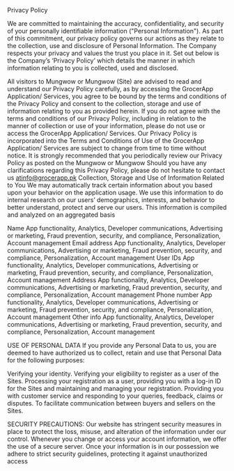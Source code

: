 Privacy Policy

We are committed to maintaining the accuracy, confidentiality, and security of your personally identifiable information ("Personal Information"). As part of this commitment, our privacy policy governs our actions as they relate to the collection, use and disclosure of Personal Information.
The Company respects your privacy and values the trust you place in it. Set out below is the Company’s ‘Privacy Policy’ which details the manner in which information relating to you is collected, used and disclosed.

All visitors to Mungwow or Mungwow (Site) are advised to read and understand our Privacy Policy carefully, as by accessing the GrocerApp Application/ Services, you agree to be bound by the terms and conditions of the Privacy Policy and consent to the collection, storage and use of information relating to you as provided herein. If you do not agree with the terms and conditions of our Privacy Policy, including in relation to the manner of collection or use of your information, please do not use or access the GrocerApp Application/ Services. Our Privacy Policy is incorporated into the Terms and Conditions of Use of the GrocerApp Application/ Services are subject to change from time to time without notice. It is strongly recommended that you periodically review our Privacy Policy as posted on the Mungwow or Mungwow Should you have any clarifications regarding this Privacy Policy, please do not hesitate to contact us atinfo@grocerapp.pk Collection, Storage and Use of Information Related to You We may automatically track certain information about you based upon your behavior on the application usage. We use this information to do internal research on our users’ demographics, interests, and behavior to better understand, protect and serve our users. This information is compiled and analyzed on an aggregated basis

Name
App functionality, Analytics, Developer communications, Advertising or marketing, Fraud prevention, security, and compliance, Personalization, Account management
Email address
App functionality, Analytics, Developer communications, Advertising or marketing, Fraud prevention, security, and compliance, Personalization, Account management
User IDs
App functionality, Analytics, Developer communications, Advertising or marketing, Fraud prevention, security, and compliance, Personalization, Account management
Address
App functionality, Analytics, Developer communications, Advertising or marketing, Fraud prevention, security, and compliance, Personalization, Account management
Phone number
App functionality, Analytics, Developer communications, Advertising or marketing, Fraud prevention, security, and compliance, Personalization, Account management
Other info
App functionality, Analytics, Developer communications, Advertising or marketing, Fraud prevention, security, and compliance, Personalization, Account management




USE OF PERSONAL DATA
If you provide any Personal Data to us, you are deemed to have authorized us to collect, retain and use that Personal Data for the following purposes:

Verifying your identity.
Verifying your eligibility to register as a user of the Sites.
Processing your registration as a user, providing you with a log-in ID for the Sites and maintaining and managing your registration.
Providing you with customer service and responding to your queries, feedback, claims or disputes.
To facilitate communication between buyers and sellers on the Sites.

SECURITY PRECAUTIONS:
Our website has stringent security measures in place to protect the loss, misuse, and alteration of the information under our control. Whenever you change or access your account information, we offer the use of a secure server. Once your information is in our possession we adhere to strict security guidelines, protecting it against unauthorized access
